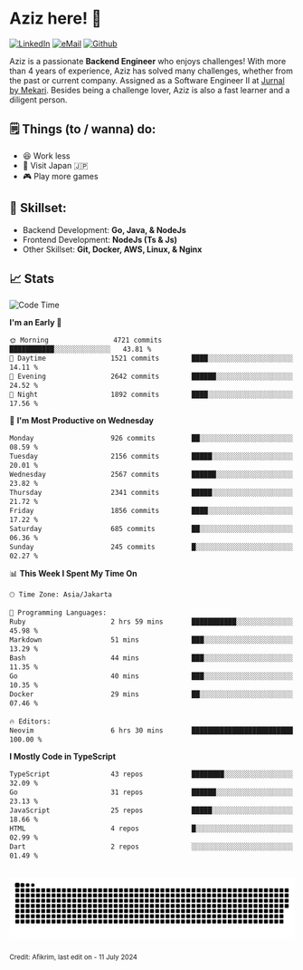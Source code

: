 # Aziz here! 👋

[![LinkedIn](https://img.shields.io/static/v1?message=afikrim&logo=linkedin&label=&color=0077B5&logoColor=white&labelColor=&style=for-the-badge)](https://www.linkedin.com/in/afikrim)
[![eMail](https://img.shields.io/static/v1?message=afikrim10@gmail.com&logo=gmail&label=&color=D14836&logoColor=white&labelColor=&style=for-the-badge)](mailto:afikrim10@gmail.com)
[![Github](https://komarev.com/ghpvc/?username=afikrim&label=Visitors&style=for-the-badge)](https://www.github.com/afikrim)

<!--Introduction-->
Aziz is a passionate **Backend Engineer** who enjoys challenges! With more than 4 years of experience, Aziz has solved many challenges, whether from the past or current company. Assigned as a Software Engineer II at [Jurnal by Mekari](https://jurnal.id). Besides being a challenge lover, Aziz is also a fast learner and a diligent person.

<!--Things TODO-->
## 🗒️ Things (to / wanna) do:

- 😆 Work less
- 🚀 Visit Japan 🇯🇵
- 🎮 Play more games

<!--Skillset-->
## 🏅 Skillset:

- Backend Development: **Go, Java, & NodeJs**
- Frontend Development: **NodeJs (Ts & Js)**
- Other Skillset: **Git, Docker, AWS, Linux, & Nginx**

## 📈 Stats  

<!--START_SECTION:waka-->
![Code Time](http://img.shields.io/badge/Code%20Time-2%2C083%20hrs%201%20min-blue)

**I'm an Early 🐤** 

```text
🌞 Morning                4721 commits        ███████████░░░░░░░░░░░░░░   43.81 % 
🌆 Daytime                1521 commits        ████░░░░░░░░░░░░░░░░░░░░░   14.11 % 
🌃 Evening                2642 commits        ██████░░░░░░░░░░░░░░░░░░░   24.52 % 
🌙 Night                  1892 commits        ████░░░░░░░░░░░░░░░░░░░░░   17.56 % 
```
📅 **I'm Most Productive on Wednesday** 

```text
Monday                   926 commits         ██░░░░░░░░░░░░░░░░░░░░░░░   08.59 % 
Tuesday                  2156 commits        █████░░░░░░░░░░░░░░░░░░░░   20.01 % 
Wednesday                2567 commits        ██████░░░░░░░░░░░░░░░░░░░   23.82 % 
Thursday                 2341 commits        █████░░░░░░░░░░░░░░░░░░░░   21.72 % 
Friday                   1856 commits        ████░░░░░░░░░░░░░░░░░░░░░   17.22 % 
Saturday                 685 commits         ██░░░░░░░░░░░░░░░░░░░░░░░   06.36 % 
Sunday                   245 commits         █░░░░░░░░░░░░░░░░░░░░░░░░   02.27 % 
```


📊 **This Week I Spent My Time On** 

```text
🕑︎ Time Zone: Asia/Jakarta

💬 Programming Languages: 
Ruby                     2 hrs 59 mins       ███████████░░░░░░░░░░░░░░   45.98 % 
Markdown                 51 mins             ███░░░░░░░░░░░░░░░░░░░░░░   13.29 % 
Bash                     44 mins             ███░░░░░░░░░░░░░░░░░░░░░░   11.35 % 
Go                       40 mins             ███░░░░░░░░░░░░░░░░░░░░░░   10.35 % 
Docker                   29 mins             ██░░░░░░░░░░░░░░░░░░░░░░░   07.46 % 

🔥 Editors: 
Neovim                   6 hrs 30 mins       █████████████████████████   100.00 % 
```

**I Mostly Code in TypeScript** 

```text
TypeScript               43 repos            ████████░░░░░░░░░░░░░░░░░   32.09 % 
Go                       31 repos            ██████░░░░░░░░░░░░░░░░░░░   23.13 % 
JavaScript               25 repos            █████░░░░░░░░░░░░░░░░░░░░   18.66 % 
HTML                     4 repos             █░░░░░░░░░░░░░░░░░░░░░░░░   02.99 % 
Dart                     2 repos             ░░░░░░░░░░░░░░░░░░░░░░░░░   01.49 % 
```




<!--END_SECTION:waka-->


<br clear="both">

<div align="center">
  <img src="https://raw.githubusercontent.com/afikrim/afikrim/output/snake.svg" alt="Snake animation" />
</div>


<sub>Credit: Afikrim, last edit on - 11 July 2024</sub>
